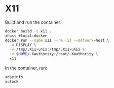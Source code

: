 # X11

Build and run the container:

```sh
docker build -t x11 .
xhost +local:docker
docker run --name x11 --rm -it --network=host \
  -e DISPLAY \
  -v /tmp/.X11-unix:/tmp/.X11-unix \
  -v $HOME/.Xauthority:/root/.Xauthority \
  x11
```

In the container, run:

```sh
xdpyinfo
xclock
```
